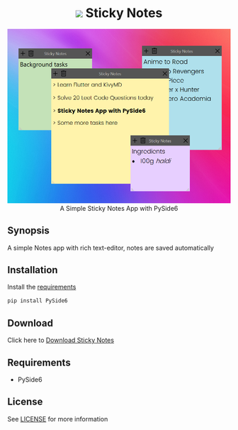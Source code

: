 
<h1 align='center'> <img width=32 src='https://cdn-icons-png.flaticon.com/512/2829/2829877.png'> Sticky Notes</h1>
<p align='center'>
    <img src='../../_img/sticky_notes.PNG'><br>
    A Simple Sticky Notes App with PySide6
</p>

## Synopsis

A simple Notes app with rich text-editor, notes are saved automatically

## Installation

Install the [requirements](#requirements)
```bash
pip install PySide6
```

## Download

Click here to [Download Sticky Notes](https://downgit.github.io/#/home?url=https://github.com/besnoi/pyapps/tree/main/src/Sticky%20Notes)

## Requirements
- PySide6

## License

See [LICENSE](https://github.com/besnoi/pyApps/blob/main/LICENSE) for more information

